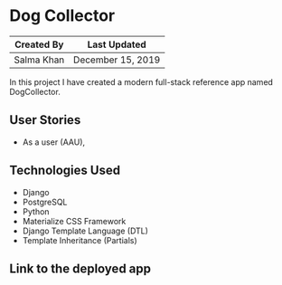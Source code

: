 # Dog Collector

Created By | Last Updated
-----------|--------------
Salma Khan | December 15, 2019

In this project I have created a modern full-stack reference app named DogCollector. 

## User Stories 
* As a user (AAU), 

## Technologies Used
* Django
* PostgreSQL 
* Python 
* Materialize CSS Framework 
* Django Template Language (DTL)
* Template Inheritance (Partials)

## Link to the deployed app
